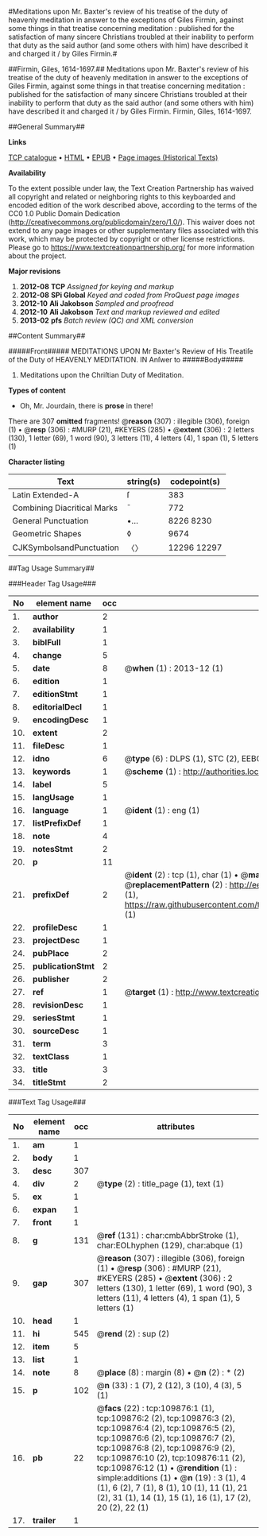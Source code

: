 #Meditations upon Mr. Baxter's review of his treatise of the duty of heavenly meditation in answer to the exceptions of Giles Firmin, against some things in that treatise concerning meditation : published for the satisfaction of many sincere Christians troubled at their inability to perform that duty as the said author (and some others with him) have described it and charged it / by Giles Firmin.#

##Firmin, Giles, 1614-1697.##
Meditations upon Mr. Baxter's review of his treatise of the duty of heavenly meditation in answer to the exceptions of Giles Firmin, against some things in that treatise concerning meditation : published for the satisfaction of many sincere Christians troubled at their inability to perform that duty as the said author (and some others with him) have described it and charged it / by Giles Firmin.
Firmin, Giles, 1614-1697.

##General Summary##

**Links**

[TCP catalogue](http://www.ota.ox.ac.uk/tcp/)  • 
[HTML](http://tei.it.ox.ac.uk/tcp/Texts-HTML/free/A41/A41327.html)  • 
[EPUB](http://tei.it.ox.ac.uk/tcp/Texts-EPUB/free/A41/A41327.epub) • 
[Page images (Historical Texts)](https://historicaltexts.jisc.ac.uk/eebo-26949383e)

**Availability**

To the extent possible under law, the Text Creation Partnership has waived all copyright and related or neighboring rights to this keyboarded and encoded edition of the work described above, according to the terms of the CC0 1.0 Public Domain Dedication (http://creativecommons.org/publicdomain/zero/1.0/). This waiver does not extend to any page images or other supplementary files associated with this work, which may be protected by copyright or other license restrictions. Please go to https://www.textcreationpartnership.org/ for more information about the project.

**Major revisions**

1. __2012-08__ __TCP__ *Assigned for keying and markup*
1. __2012-08__ __SPi Global__ *Keyed and coded from ProQuest page images*
1. __2012-10__ __Ali Jakobson__ *Sampled and proofread*
1. __2012-10__ __Ali Jakobson__ *Text and markup reviewed and edited*
1. __2013-02__ __pfs__ *Batch review (QC) and XML conversion*

##Content Summary##

#####Front#####
MEDITATIONS UPON Mr Baxter's Review of His Treatiſe of the Duty of HEAVENLY MEDITATION. IN Anſwer to
#####Body#####

1. Meditations upon the Chriſtian Duty of Meditation.

**Types of content**

  * Oh, Mr. Jourdain, there is **prose** in there!

There are 307 **omitted** fragments! 
 @__reason__ (307) : illegible (306), foreign (1)  •  @__resp__ (306) : #MURP (21), #KEYERS (285)  •  @__extent__ (306) : 2 letters (130), 1 letter (69), 1 word (90), 3 letters (11), 4 letters (4), 1 span (1), 5 letters (1)

**Character listing**


|Text|string(s)|codepoint(s)|
|---|---|---|
|Latin Extended-A|ſ|383|
|Combining             Diacritical Marks|̄|772|
|General Punctuation|•…|8226 8230|
|Geometric Shapes|◊|9674|
|CJKSymbolsandPunctuation|〈〉|12296 12297|

##Tag Usage Summary##

###Header Tag Usage###

|No|element name|occ|attributes|
|---|---|---|---|
|1.|__author__|2||
|2.|__availability__|1||
|3.|__biblFull__|1||
|4.|__change__|5||
|5.|__date__|8| @__when__ (1) : 2013-12 (1)|
|6.|__edition__|1||
|7.|__editionStmt__|1||
|8.|__editorialDecl__|1||
|9.|__encodingDesc__|1||
|10.|__extent__|2||
|11.|__fileDesc__|1||
|12.|__idno__|6| @__type__ (6) : DLPS (1), STC (2), EEBO-CITATION (1), OCLC (1), VID (1)|
|13.|__keywords__|1| @__scheme__ (1) : http://authorities.loc.gov/ (1)|
|14.|__label__|5||
|15.|__langUsage__|1||
|16.|__language__|1| @__ident__ (1) : eng (1)|
|17.|__listPrefixDef__|1||
|18.|__note__|4||
|19.|__notesStmt__|2||
|20.|__p__|11||
|21.|__prefixDef__|2| @__ident__ (2) : tcp (1), char (1)  •  @__matchPattern__ (2) : ([0-9\-]+):([0-9IVX]+) (1), (.+) (1)  •  @__replacementPattern__ (2) : http://eebo.chadwyck.com/downloadtiff?vid=$1&page=$2 (1), https://raw.githubusercontent.com/textcreationpartnership/Texts/master/tcpchars.xml#$1 (1)|
|22.|__profileDesc__|1||
|23.|__projectDesc__|1||
|24.|__pubPlace__|2||
|25.|__publicationStmt__|2||
|26.|__publisher__|2||
|27.|__ref__|1| @__target__ (1) : http://www.textcreationpartnership.org/docs/. (1)|
|28.|__revisionDesc__|1||
|29.|__seriesStmt__|1||
|30.|__sourceDesc__|1||
|31.|__term__|3||
|32.|__textClass__|1||
|33.|__title__|3||
|34.|__titleStmt__|2||


###Text Tag Usage###

|No|element name|occ|attributes|
|---|---|---|---|
|1.|__am__|1||
|2.|__body__|1||
|3.|__desc__|307||
|4.|__div__|2| @__type__ (2) : title_page (1), text (1)|
|5.|__ex__|1||
|6.|__expan__|1||
|7.|__front__|1||
|8.|__g__|131| @__ref__ (131) : char:cmbAbbrStroke (1), char:EOLhyphen (129), char:abque (1)|
|9.|__gap__|307| @__reason__ (307) : illegible (306), foreign (1)  •  @__resp__ (306) : #MURP (21), #KEYERS (285)  •  @__extent__ (306) : 2 letters (130), 1 letter (69), 1 word (90), 3 letters (11), 4 letters (4), 1 span (1), 5 letters (1)|
|10.|__head__|1||
|11.|__hi__|545| @__rend__ (2) : sup (2)|
|12.|__item__|5||
|13.|__list__|1||
|14.|__note__|8| @__place__ (8) : margin (8)  •  @__n__ (2) : * (2)|
|15.|__p__|102| @__n__ (33) : 1 (7), 2 (12), 3 (10), 4 (3), 5 (1)|
|16.|__pb__|22| @__facs__ (22) : tcp:109876:1 (1), tcp:109876:2 (2), tcp:109876:3 (2), tcp:109876:4 (2), tcp:109876:5 (2), tcp:109876:6 (2), tcp:109876:7 (2), tcp:109876:8 (2), tcp:109876:9 (2), tcp:109876:10 (2), tcp:109876:11 (2), tcp:109876:12 (1)  •  @__rendition__ (1) : simple:additions (1)  •  @__n__ (19) : 3 (1), 4 (1), 6 (2), 7 (1), 8 (1), 10 (1), 11 (1), 21 (2), 31 (1), 14 (1), 15 (1), 16 (1), 17 (2), 20 (2), 22 (1)|
|17.|__trailer__|1||
